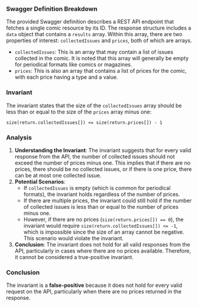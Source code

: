 ### Swagger Definition Breakdown
The provided Swagger definition describes a REST API endpoint that fetches a single comic resource by its ID. The response structure includes a `data` object that contains a `results` array. Within this array, there are two properties of interest: `collectedIssues` and `prices`, both of which are arrays.

- `collectedIssues`: This is an array that may contain a list of issues collected in the comic. It is noted that this array will generally be empty for periodical formats like comics or magazines.
- `prices`: This is also an array that contains a list of prices for the comic, with each price having a type and a value.

### Invariant
The invariant states that the size of the `collectedIssues` array should be less than or equal to the size of the `prices` array minus one: 

`size(return.collectedIssues[]) <= size(return.prices[]) - 1`

### Analysis
1. **Understanding the Invariant**: The invariant suggests that for every valid response from the API, the number of collected issues should not exceed the number of prices minus one. This implies that if there are no prices, there should be no collected issues, or if there is one price, there can be at most one collected issue.
2. **Potential Scenarios**:
   - If `collectedIssues` is empty (which is common for periodical formats), the invariant holds regardless of the number of prices.
   - If there are multiple prices, the invariant could still hold if the number of collected issues is less than or equal to the number of prices minus one.
   - However, if there are no prices (`size(return.prices[]) == 0`), the invariant would require `size(return.collectedIssues[]) <= -1`, which is impossible since the size of an array cannot be negative. This scenario would violate the invariant.
3. **Conclusion**: The invariant does not hold for all valid responses from the API, particularly in cases where there are no prices available. Therefore, it cannot be considered a true-positive invariant.

### Conclusion
The invariant is a **false-positive** because it does not hold for every valid request on the API, particularly when there are no prices returned in the response.
